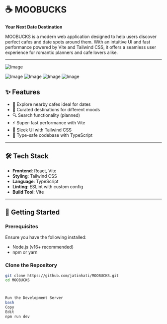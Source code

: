 # ☕ MOOBUCKS

**Your Next Date Destination**

MOOBUCKS is a modern web application designed to help users discover perfect cafes and date spots around them. With an intuitive UI and fast performance powered by Vite and Tailwind CSS, it offers a seamless user experience for romantic planners and cafe lovers alike.

---


![Image](https://github.com/user-attachments/assets/e0265a70-214f-4654-9bd5-d7a200e97201)

![Image](https://github.com/user-attachments/assets/b5367a09-762a-4ae8-81d5-a3ecae32cad2)
![Image](https://github.com/user-attachments/assets/7a5a694f-b492-478b-bbec-873332d57f3f)
![Image](https://github.com/user-attachments/assets/a44f9b92-acb3-4a52-9c34-60bc29f44c22)
![Image](https://github.com/user-attachments/assets/90456a13-1d82-4a94-92cc-00f6d8aa2b91)

## ✨ Features

- 📍 Explore nearby cafes ideal for dates
- 💖 Curated destinations for different moods
- 🔍 Search functionality (planned)
- ⚡ Super-fast performance with Vite
- 🎨 Sleek UI with Tailwind CSS
- 🔧 Type-safe codebase with TypeScript

---

## 🛠️ Tech Stack

- **Frontend**: React, Vite
- **Styling**: Tailwind CSS
- **Language**: TypeScript
- **Linting**: ESLint with custom config
- **Build Tool**: Vite

---

## 🚀 Getting Started

### Prerequisites

Ensure you have the following installed:

- Node.js (v16+ recommended)
- npm or yarn

### Clone the Repository

```bash
git clone https://github.com/jatinhati/MOOBUCKS.git
cd MOOBUCKS



Run the Development Server
bash
Copy
Edit
npm run dev
